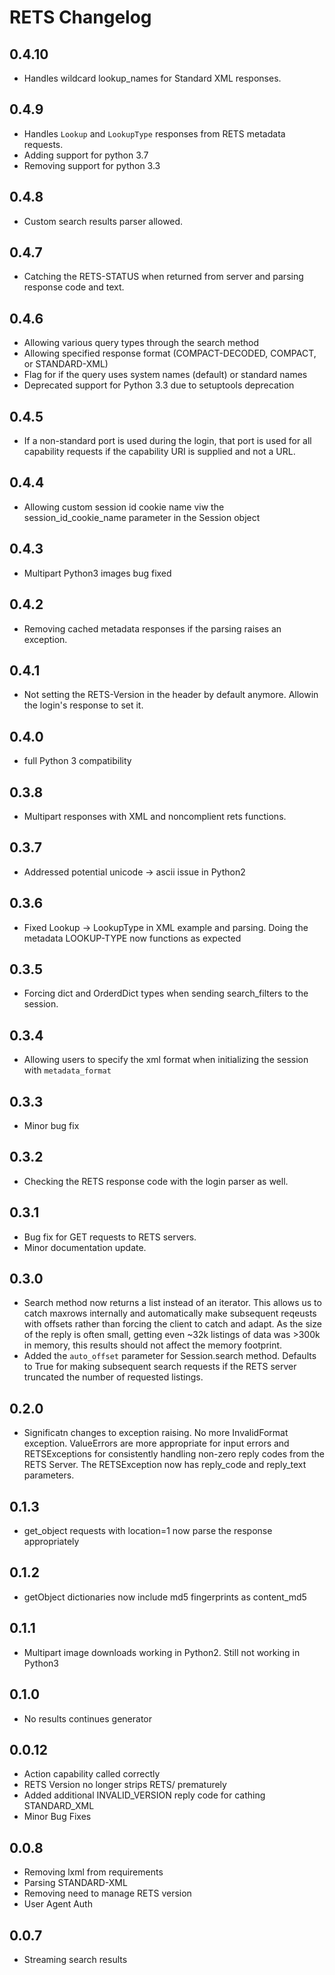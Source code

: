# RETS Changelog

## 0.4.10
* Handles wildcard lookup_names for Standard XML responses.

## 0.4.9
* Handles `Lookup` and `LookupType` responses from RETS metadata requests.
* Adding support for python 3.7
* Removing support for python 3.3

## 0.4.8
* Custom search results parser allowed.

## 0.4.7
* Catching the RETS-STATUS when returned from server and parsing response code and text.

## 0.4.6
* Allowing various query types through the search method
* Allowing specified response format (COMPACT-DECODED, COMPACT, or STANDARD-XML)
* Flag for if the query uses system names (default) or standard names
* Deprecated support for Python 3.3 due to setuptools deprecation

## 0.4.5
* If a non-standard port is used during the login, that port is used for all capability requests if the capability URI is supplied and not a URL.

## 0.4.4
* Allowing custom session id cookie name viw the session_id_cookie_name parameter in the Session object

## 0.4.3
* Multipart Python3 images bug fixed

## 0.4.2
* Removing cached metadata responses if the parsing raises an exception.

## 0.4.1
* Not setting the RETS-Version in the header by default anymore. Allowin the login's response to set it.

## 0.4.0
* full Python 3 compatibility

## 0.3.8
* Multipart responses with XML and noncomplient rets functions.

## 0.3.7
* Addressed potential unicode -> ascii issue in Python2

## 0.3.6
* Fixed Lookup -> LookupType in XML example and parsing. Doing the metadata LOOKUP-TYPE now functions as expected

## 0.3.5
* Forcing dict and OrderdDict types when sending search_filters to the session.

## 0.3.4
* Allowing users to specify the xml format when initializing the session with `metadata_format`

## 0.3.3
* Minor bug fix

## 0.3.2
* Checking the RETS response code with the login parser as well.

## 0.3.1
* Bug fix for GET requests to RETS servers.
* Minor documentation update.

## 0.3.0
* Search method now returns a list instead of an iterator. This allows us to catch maxrows internally and automatically
make subsequent reqeusts with offsets rather than forcing the client to catch and adapt. As the size of the reply is often
 small, getting even ~32k listings of data was >300k in memory, this results should not affect the memory footprint.
* Added the `auto_offset` parameter for Session.search method. Defaults to True for making subsequent search requests
if the RETS server truncated the number of requested listings.

## 0.2.0
* Significatn changes to exception raising. No more InvalidFormat exception. ValueErrors are more appropriate for
input errors and RETSExceptions for consistently handling non-zero reply codes from the RETS Server. The RETSException
now has reply_code and reply_text parameters. 

## 0.1.3
* get_object requests with location=1 now parse the response appropriately

## 0.1.2
* getObject dictionaries now include md5 fingerprints as content_md5

## 0.1.1
* Multipart image downloads working in Python2. Still not working in Python3

## 0.1.0
* No results continues generator

## 0.0.12
* Action capability called correctly
* RETS Version no longer strips RETS/ prematurely
* Added additional INVALID_VERSION reply code for cathing STANDARD_XML
* Minor Bug Fixes

## 0.0.8 
* Removing lxml from requirements
* Parsing STANDARD-XML
* Removing need to manage RETS version
* User Agent Auth

## 0.0.7
* Streaming search results

